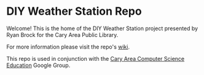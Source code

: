 # DIY Weather Station Repo

Welcome! This is the home of the DIY Weather Station project presented by Ryan Brock for the Cary Area Public Library.

For more information please visit the repo's [wiki](https://github.com/borq79/diy_weather_station/wiki).

This repo is used in conjunction with the [Cary Area Computer Science Education](https://groups.google.com/d/forum/cary-area-computer-science-education) Google Group.
